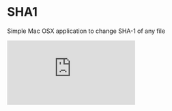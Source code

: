 # SHA1
Simple Mac OSX application to change SHA-1 of any file

![Screenshot 1](http://www.hostingpics.net/viewer.php?id=682798Capturedcran20160924170513.png)
